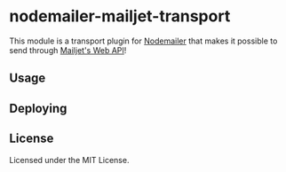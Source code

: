 # nodemailer-mailjet-transport

This module is a transport plugin for [Nodemailer](https://github.com/andris9/Nodemailer) that makes it possible to send through [Mailjet's Web API](https://dev.mailjet.com/guides)!

## Usage


## Deploying


## License
Licensed under the MIT License.
